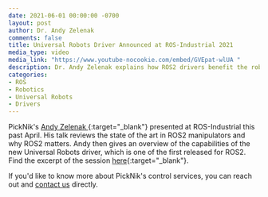 ```yaml
---
date: 2021-06-01 00:00:00 -0700
layout: post
author: Dr. Andy Zelenak
comments: false
title: Universal Robots Driver Announced at ROS-Industrial 2021
media_type: video
media_link: "https://www.youtube-nocookie.com/embed/GVEpat-wlUA "
description: Dr. Andy Zelenak explains how ROS2 drivers benefit the robotics ecosystem
categories:
- ROS
- Robotics
- Universal Robots
- Drivers
---
```


PickNik's [Andy Zelenak ](https://www.linkedin.com/in/andy-zelenak-a659b3127/){:target="_blank"} presented at ROS-Industrial this past April. His talk reviews the state of the art in ROS2 manipulators and why ROS2 matters. Andy then gives an overview of the capabilities of the new Universal Robots driver, which is one of the first released for ROS2. Find the excerpt of the session [here](https://youtu.be/GVEpat-wlUA){:target="_blank"}.

If you'd like to know more about PickNik's control services, you can reach out and [contact us](https://picknik.ai/connect/) directly.

